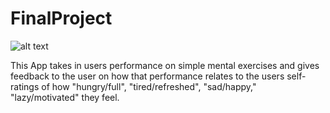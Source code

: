 # FinalProject


![alt text][logo]

[logo]: https://github.com/mattkrebs1974/BrainGauge/blob/master/BrainGauge.png

This App takes in users performance on simple mental exercises and gives feedback to the user on how that performance relates to the users self-ratings of how "hungry/full", "tired/refreshed", "sad/happy," "lazy/motivated"  they feel. 
